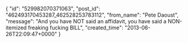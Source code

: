  {
   "id": "529982070371063",
   "post_id": "462493170453287_462528253783112",
   "from_name": "Pete Daoust",
   "message": "And you have NOT said an affidavit, you have said a NON-itemized freaking fucking BILL",
   "created_time": "2013-06-26T22:09:47+0000"
 }
